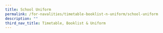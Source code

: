 ```yaml
---
title: School Uniform
permalink: /for-navalities/timetable-booklist-n-uniform/school-uniform
description: ""
third_nav_title: Timetable, Booklist & Uniform
---
```

